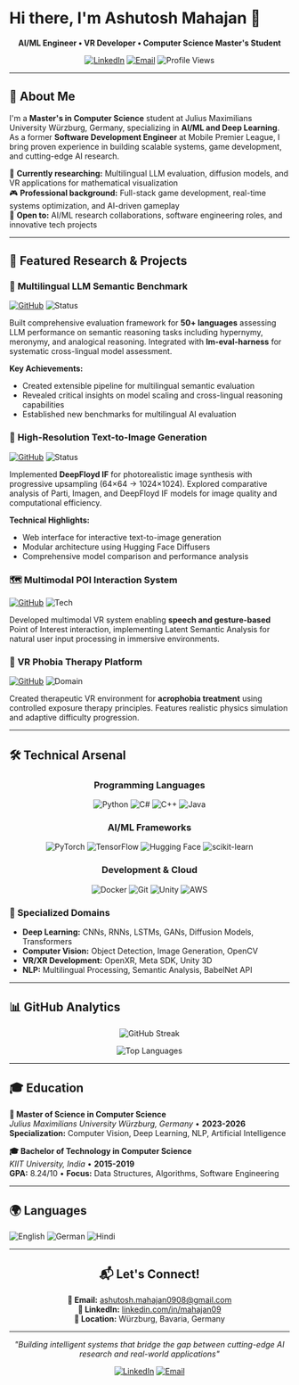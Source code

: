 # Hi there, I'm Ashutosh Mahajan 👋

<div align="center">
  
  **AI/ML Engineer • VR Developer • Computer Science Master's Student**
  
  [![LinkedIn](https://img.shields.io/badge/LinkedIn-0077B5?style=for-the-badge&logo=linkedin&logoColor=white)](https://linkedin.com/in/mahajan09/)
  [![Email](https://img.shields.io/badge/Gmail-D14836?style=for-the-badge&logo=gmail&logoColor=white)](mailto:ashutosh.mahajan0908@gmail.com)
  ![Profile Views](https://komarev.com/ghpvc/?username=ashtok&label=Profile%20views&color=blueviolet&style=flat)

</div>

---

## 🎯 About Me

I'm a **Master's in Computer Science** student at Julius Maximilians University Würzburg, Germany, specializing in **AI/ML and Deep Learning**. As a former **Software Development Engineer** at Mobile Premier League, I bring proven experience in building scalable systems, game development, and cutting-edge AI research.

🔬 **Currently researching:** Multilingual LLM evaluation, diffusion models, and VR applications for mathematical visualization  
🎮 **Professional background:** Full-stack game development, real-time systems optimization, and AI-driven gameplay  
🚀 **Open to:** AI/ML research collaborations, software engineering roles, and innovative tech projects  

---

## 🔬 Featured Research & Projects

### 🤖 **Multilingual LLM Semantic Benchmark**
[![GitHub](https://img.shields.io/badge/View_Code-181717?style=flat&logo=github&logoColor=white)](https://github.com/ashtok/LM_Eval_Setup) ![Status](https://img.shields.io/badge/Status-Completed-success)

Built comprehensive evaluation framework for **50+ languages** assessing LLM performance on semantic reasoning tasks including hypernymy, meronymy, and analogical reasoning. Integrated with **lm-eval-harness** for systematic cross-lingual model assessment.

**Key Achievements:**
- Created extensible pipeline for multilingual semantic evaluation
- Revealed critical insights on model scaling and cross-lingual reasoning capabilities
- Established new benchmarks for multilingual AI evaluation

### 🎨 **High-Resolution Text-to-Image Generation**
[![GitHub](https://img.shields.io/badge/View_Code-181717?style=flat&logo=github&logoColor=white)](#) ![Status](https://img.shields.io/badge/Status-Completed-success)

Implemented **DeepFloyd IF** for photorealistic image synthesis with progressive upsampling (64×64 → 1024×1024). Explored comparative analysis of Parti, Imagen, and DeepFloyd IF models for image quality and computational efficiency.

**Technical Highlights:**
- Web interface for interactive text-to-image generation
- Modular architecture using Hugging Face Diffusers
- Comprehensive model comparison and performance analysis

### 🗺️ **Multimodal POI Interaction System**
[![GitHub](https://img.shields.io/badge/View_Code-181717?style=flat&logo=github&logoColor=white)](#) ![Tech](https://img.shields.io/badge/Tech-VR-blue)

Developed multimodal VR system enabling **speech and gesture-based** Point of Interest interaction, implementing Latent Semantic Analysis for natural user input processing in immersive environments.

### 🌉 **VR Phobia Therapy Platform**
[![GitHub](https://img.shields.io/badge/View_Code-181717?style=flat&logo=github&logoColor=white)](#) ![Domain](https://img.shields.io/badge/Domain-Mental_Health-green)

Created therapeutic VR environment for **acrophobia treatment** using controlled exposure therapy principles. Features realistic physics simulation and adaptive difficulty progression.

---

## 🛠️ Technical Arsenal

<div align="center">

### **Programming Languages**
![Python](https://img.shields.io/badge/Python-3776AB?style=for-the-badge&logo=python&logoColor=white)
![C#](https://img.shields.io/badge/C%23-239120?style=for-the-badge&logo=c-sharp&logoColor=white)
![C++](https://img.shields.io/badge/C++-00599C?style=for-the-badge&logo=c%2B%2B&logoColor=white)
![Java](https://img.shields.io/badge/Java-ED8B00?style=for-the-badge&logo=openjdk&logoColor=white)

### **AI/ML Frameworks**
![PyTorch](https://img.shields.io/badge/PyTorch-EE4C2C?style=for-the-badge&logo=pytorch&logoColor=white)
![TensorFlow](https://img.shields.io/badge/TensorFlow-FF6F00?style=for-the-badge&logo=tensorflow&logoColor=white)
![Hugging Face](https://img.shields.io/badge/🤗_Hugging_Face-FFD21E?style=for-the-badge)
![scikit-learn](https://img.shields.io/badge/scikit--learn-F7931E?style=for-the-badge&logo=scikit-learn&logoColor=white)

### **Development & Cloud**
![Docker](https://img.shields.io/badge/Docker-2496ED?style=for-the-badge&logo=docker&logoColor=white)
![Git](https://img.shields.io/badge/Git-F05032?style=for-the-badge&logo=git&logoColor=white)
![Unity](https://img.shields.io/badge/Unity-100000?style=for-the-badge&logo=unity&logoColor=white)
![AWS](https://img.shields.io/badge/AWS-FF9900?style=for-the-badge&logo=amazon-aws&logoColor=white)

</div>

### **🧠 Specialized Domains**
- **Deep Learning:** CNNs, RNNs, LSTMs, GANs, Diffusion Models, Transformers
- **Computer Vision:** Object Detection, Image Generation, OpenCV
- **VR/XR Development:** OpenXR, Meta SDK, Unity 3D
- **NLP:** Multilingual Processing, Semantic Analysis, BabelNet API

---

## 📊 GitHub Analytics

<div align="center">
  
  ![GitHub Streak](https://github-readme-streak-stats.herokuapp.com/?user=ashtok&theme=radical&hide_border=true)
  
  ![Top Languages](https://github-readme-stats.vercel.app/api/top-langs/?username=ashtok&layout=compact&theme=radical&hide_border=true&langs_count=8)

</div>

---

## 🎓 Education

**🎯 Master of Science in Computer Science**  
*Julius Maximilians University Würzburg, Germany* • **2023-2026**  
**Specialization:** Computer Vision, Deep Learning, NLP, Artificial Intelligence

**🎓 Bachelor of Technology in Computer Science**  
*KIIT University, India* • **2015-2019**  
**GPA:** 8.24/10 • **Focus:** Data Structures, Algorithms, Software Engineering

---

## 🌍 Languages

![English](https://img.shields.io/badge/English-C1_IELTS-blue) ![German](https://img.shields.io/badge/German-A2-yellow) ![Hindi](https://img.shields.io/badge/Hindi-Native-green)

---

<div align="center">

## 📬 Let's Connect!

**📧 Email:** [ashutosh.mahajan0908@gmail.com](mailto:ashutosh.mahajan0908@gmail.com)  
**💼 LinkedIn:** [linkedin.com/in/mahajan09](https://linkedin.com/in/mahajan09/)  
**📍 Location:** Würzburg, Bavaria, Germany  

---

*"Building intelligent systems that bridge the gap between cutting-edge AI research and real-world applications"*

[![LinkedIn](https://img.shields.io/badge/LinkedIn-0077B5?style=for-the-badge&logo=linkedin&logoColor=white)](https://linkedin.com/in/mahajan09/)
[![Email](https://img.shields.io/badge/Gmail-D14836?style=for-the-badge&logo=gmail&logoColor=white)](mailto:ashutosh.mahajan0908@gmail.com)

</div>
